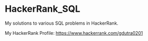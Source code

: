 # HackerRank_SQL
My solutions to various SQL problems in HackerRank.


My HackerRank Profile:
https://www.hackerrank.com/gdutra0201
